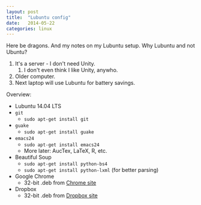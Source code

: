 ```yaml
---
layout: post
title:  "Lubuntu config"
date:   2014-05-22
categories: linux
---
```


Here be dragons. And my notes on my Lubuntu setup. Why Lubuntu and not Ubuntu?
1. It's a server - I don't need Unity.
   1. I don't even think I like Unity, anywho.
2. Older computer.
3. Next laptop will use Lubuntu for battery savings.

Overview:
- Lubuntu 14.04 LTS
- `git`
  - `sudo apt-get install git`
- `guake`
  - `sudo apt-get install guake`
- `emacs24`
  - `sudo apt-get install emacs24`
  - More later: AucTex, LaTeX, R, etc.
- Beautiful Soup
  - `sudo apt-get install python-bs4`
  - `sudo apt-get install python-lxml` (for better parsing)
- Google Chrome
  - 32-bit .deb from [Chrome site](https://www.google.com/intl/en_us/chrome/browser/)
- Dropbox
  - 32-bit .deb from [Dropbox site](https://www.dropbox.com/install?os=lnx)

